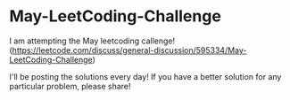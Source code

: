 # May-LeetCoding-Challenge

I am attempting the May leetcoding callenge!
(https://leetcode.com/discuss/general-discussion/595334/May-LeetCoding-Challenge)

I'll be posting the solutions every day!
If you have a better solution for any particular problem, please share!
